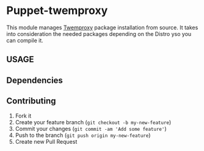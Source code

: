 Puppet-twemproxy
================

This module manages [Twemproxy](http://www.github.com/twitter/twemproxy) package installation from source. It takes into consideration the needed packages depending on the Distro yso you can compile it.

## USAGE

## Dependencies


## Contributing

1. Fork it
2. Create your feature branch (`git checkout -b my-new-feature`)
3. Commit your changes (`git commit -am 'Add some feature'`)
4. Push to the branch (`git push origin my-new-feature`)
5. Create new Pull Request
